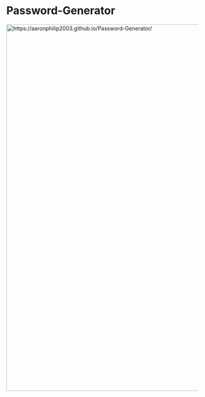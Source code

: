 # Password-Generator

<img width="959" alt="https://aaronphilip2003.github.io/Password-Generator/" src="https://user-images.githubusercontent.com/69317200/154015900-2584651f-b254-466b-8af9-464de380b407.png">
